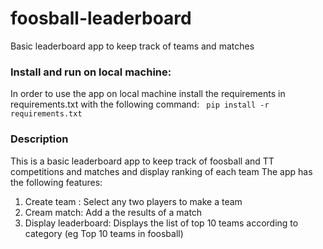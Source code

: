 # foosball-leaderboard
Basic leaderboard app to keep track of teams and matches

### Install and run on local machine:
In order to use the app on local machine install the requirements in requirements.txt with the following command:
``` pip install -r requirements.txt```

### Description
This is a basic leaderboard app to keep track of foosball and TT competitions and matches and display ranking of each team
The app has the following features:
1. Create team : Select any two players to make a team
2. Cream match: Add a the results of a match
3. Display leaderboard: Displays the list of top 10 teams according to category (eg Top 10 teams in foosball)
